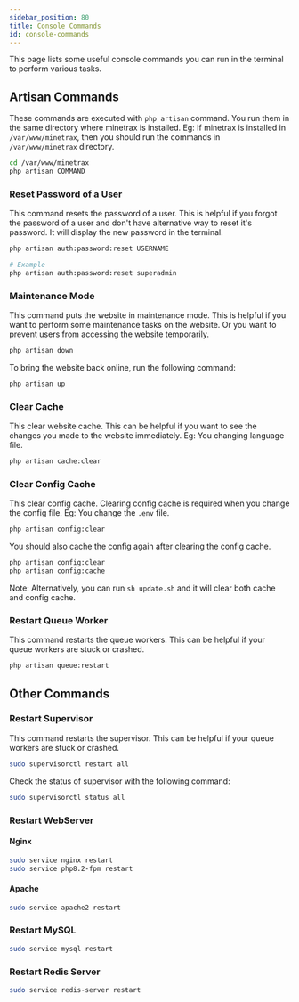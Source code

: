 ```yaml
---
sidebar_position: 80
title: Console Commands
id: console-commands
---
```


This page lists some useful console commands you can run in the terminal to perform various tasks.

## Artisan Commands

These commands are executed with `php artisan` command. You run them in the same directory where minetrax is installed.
Eg: If minetrax is installed in `/var/www/minetrax`, then you should run the commands in `/var/www/minetrax` directory.

```bash
cd /var/www/minetrax
php artisan COMMAND
```

### Reset Password of a User

This command resets the password of a user. This is helpful if you forgot the password of a user and don't have alternative way to reset it's password. It will display the new password in the terminal.

```bash
php artisan auth:password:reset USERNAME

# Example
php artisan auth:password:reset superadmin
```

### Maintenance Mode

This command puts the website in maintenance mode. This is helpful if you want to perform some maintenance tasks on the website. Or you want to prevent users from accessing the website temporarily.

```bash
php artisan down
```

To bring the website back online, run the following command:

```bash
php artisan up
```

### Clear Cache

This clear website cache. This can be helpful if you want to see the changes you made to the website immediately. Eg: You changing language file.

```bash
php artisan cache:clear
```

### Clear Config Cache

This clear config cache. Clearing config cache is required when you change the config file. Eg: You change the `.env` file.

```bash
php artisan config:clear
```

You should also cache the config again after clearing the config cache.

```bash
php artisan config:clear
php artisan config:cache
```

Note: Alternatively, you can run `sh update.sh` and it will clear both cache and config cache.

### Restart Queue Worker

This command restarts the queue workers. This can be helpful if your queue workers are stuck or crashed.

```bash
php artisan queue:restart
```

## Other Commands

### Restart Supervisor

This command restarts the supervisor. This can be helpful if your queue workers are stuck or crashed.

```bash
sudo supervisorctl restart all
```

Check the status of supervisor with the following command:

```bash
sudo supervisorctl status all
```

### Restart WebServer

#### Nginx

```bash
sudo service nginx restart
sudo service php8.2-fpm restart
```

#### Apache

```bash
sudo service apache2 restart
```

### Restart MySQL

```bash
sudo service mysql restart
```

### Restart Redis Server

```bash
sudo service redis-server restart
```
